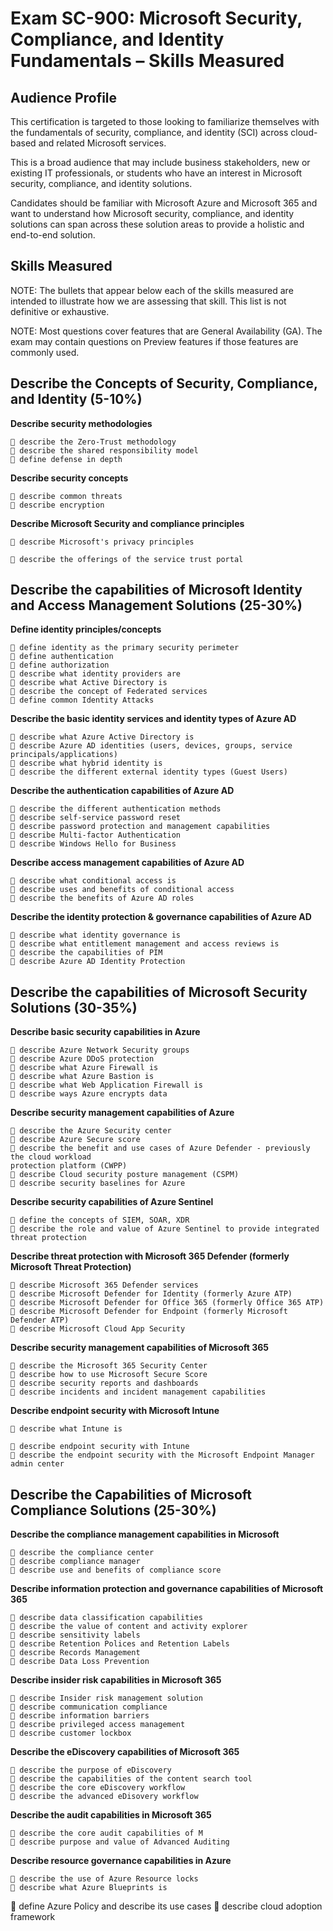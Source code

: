 # Exam SC-900: Microsoft Security, Compliance, and Identity Fundamentals – Skills Measured

## Audience Profile

This certification is targeted to those looking to familiarize themselves with the fundamentals of
security, compliance, and identity (SCI) across cloud-based and related Microsoft services.

This is a broad audience that may include business stakeholders, new or existing IT
professionals, or students who have an interest in Microsoft security, compliance, and identity
solutions.

Candidates should be familiar with Microsoft Azure and Microsoft 365 and want to understand
how Microsoft security, compliance, and identity solutions can span across these solution areas
to provide a holistic and end-to-end solution.

## Skills Measured

NOTE: The bullets that appear below each of the skills measured are intended to illustrate how
we are assessing that skill. This list is not definitive or exhaustive.

NOTE: Most questions cover features that are General Availability (GA). The exam may contain
questions on Preview features if those features are commonly used.

## Describe the Concepts of Security, Compliance, and Identity (5-10%)

**Describe security methodologies**

```
 describe the Zero-Trust methodology
 describe the shared responsibility model
 define defense in depth
```
**Describe security concepts**

```
 describe common threats
 describe encryption
```
**Describe Microsoft Security and compliance principles**

```
 describe Microsoft's privacy principles
```

```
 describe the offerings of the service trust portal
```
## Describe the capabilities of Microsoft Identity and Access Management Solutions (25-30%)

**Define identity principles/concepts**

```
 define identity as the primary security perimeter
 define authentication
 define authorization
 describe what identity providers are
 describe what Active Directory is
 describe the concept of Federated services
 define common Identity Attacks
```
**Describe the basic identity services and identity types of Azure AD**

```
 describe what Azure Active Directory is
 describe Azure AD identities (users, devices, groups, service principals/applications)
 describe what hybrid identity is
 describe the different external identity types (Guest Users)
```
**Describe the authentication capabilities of Azure AD**

```
 describe the different authentication methods
 describe self-service password reset
 describe password protection and management capabilities
 describe Multi-factor Authentication
 describe Windows Hello for Business
```
**Describe access management capabilities of Azure AD**

```
 describe what conditional access is
 describe uses and benefits of conditional access
 describe the benefits of Azure AD roles
```
**Describe the identity protection & governance capabilities of Azure AD**

```
 describe what identity governance is
 describe what entitlement management and access reviews is
 describe the capabilities of PIM
 describe Azure AD Identity Protection
```

## Describe the capabilities of Microsoft Security Solutions (30-35%)

**Describe basic security capabilities in Azure**

```
 describe Azure Network Security groups
 describe Azure DDoS protection
 describe what Azure Firewall is
 describe what Azure Bastion is
 describe what Web Application Firewall is
 describe ways Azure encrypts data
```
**Describe security management capabilities of Azure**

```
 describe the Azure Security center
 describe Azure Secure score
 describe the benefit and use cases of Azure Defender - previously the cloud workload
protection platform (CWPP)
 describe Cloud security posture management (CSPM)
 describe security baselines for Azure
```
**Describe security capabilities of Azure Sentinel**

```
 define the concepts of SIEM, SOAR, XDR
 describe the role and value of Azure Sentinel to provide integrated threat protection
```
**Describe threat protection with Microsoft 365 Defender (formerly Microsoft Threat
Protection)**

```
 describe Microsoft 365 Defender services
 describe Microsoft Defender for Identity (formerly Azure ATP)
 describe Microsoft Defender for Office 365 (formerly Office 365 ATP)
 describe Microsoft Defender for Endpoint (formerly Microsoft Defender ATP)
 describe Microsoft Cloud App Security
```
**Describe security management capabilities of Microsoft 365**

```
 describe the Microsoft 365 Security Center
 describe how to use Microsoft Secure Score
 describe security reports and dashboards
 describe incidents and incident management capabilities
```
**Describe endpoint security with Microsoft Intune**

```
 describe what Intune is
```

```
 describe endpoint security with Intune
 describe the endpoint security with the Microsoft Endpoint Manager admin center
```
## Describe the Capabilities of Microsoft Compliance Solutions (25-30%)

**Describe the compliance management capabilities in Microsoft**

```
 describe the compliance center
 describe compliance manager
 describe use and benefits of compliance score
```
**Describe information protection and governance capabilities of Microsoft 365**

```
 describe data classification capabilities
 describe the value of content and activity explorer
 describe sensitivity labels
 describe Retention Polices and Retention Labels
 describe Records Management
 describe Data Loss Prevention
```
**Describe insider risk capabilities in Microsoft 365**

```
 describe Insider risk management solution
 describe communication compliance
 describe information barriers
 describe privileged access management
 describe customer lockbox
```
**Describe the eDiscovery capabilities of Microsoft 365**

```
 describe the purpose of eDiscovery
 describe the capabilities of the content search tool
 describe the core eDiscovery workflow
 describe the advanced eDisovery workflow
```
**Describe the audit capabilities in Microsoft 365**

```
 describe the core audit capabilities of M
 describe purpose and value of Advanced Auditing
```
**Describe resource governance capabilities in Azure**

```
 describe the use of Azure Resource locks
 describe what Azure Blueprints is
```

 define Azure Policy and describe its use cases
 describe cloud adoption framework
